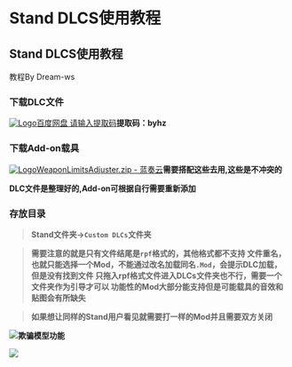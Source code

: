 # Stand DLCS使用教程

## Stand DLCS使用教程

教程By Dream-ws

### 下载DLC文件 <a href="#xia-zai-dlc-wen-jian" id="xia-zai-dlc-wen-jian"></a>

[![Logo](https://pan.baidu.com/m-static/base/static/images/favicon.ico)百度网盘 请输入提取码](https://pan.baidu.com/s/1EZoZuEyagdhR5SCSX6lVRQ)**提取码：byhz**

### 下载Add-on载具 <a href="#xia-zai-addon-zai-ju" id="xia-zai-addon-zai-ju"></a>

[![Logo](https://assets.woozooo.com/assets/favicon.ico)WeaponLimitsAdjuster.zip - 蓝奏云](https://hzmod.lanzoub.com/iHQTs0oiszbc)**需要搭配这些去用,这些是不冲突的**

**DLC文件是整理好的,Add-on可根据自行需要重新添加**

### 存放目录 <a href="#cun-fang-mu-lu" id="cun-fang-mu-lu"></a>

> **Stand文件夹→`Custom DLCs`文件夹**

> **需要注意的就是只有文件结尾是`rpf`格式的，其他格式都不支持 文件重名，也就只能选择一个Mod，不能通过改名加载同名`.Mod`，会提示DLC加载，但是没有找到文件 只拖入rpf格式文件进入DLCs文件夹也不行，需要一个文件夹作为引导才可以 功能性的Mod大部分能支持但是可能载具的音效和贴图会有所缺失**

> **如果想让同样的Stand用户看见就需要打一样的Mod并且需要双方关闭**

![](https://docs.hzz.im/\~gitbook/image?url=https%3A%2F%2F1382592200-files.gitbook.io%2F%7E%2Ffiles%2Fv0%2Fb%2Fgitbook-x-prod.appspot.com%2Fo%2Fspaces%252F7YXEHggLzaiKwZjRSOD4%252Fuploads%252Ft4fGI9uMf6KANo3bMsVX%252Fimage.png%3Falt%3Dmedia%26token%3D4a042cd2-590a-43bb-b63a-6ffe1e62e926\&width=768\&dpr=4\&quality=100\&sign=a49d5f51\&sv=1)**欺骗模型功能**

![](https://docs.hzz.im/\~gitbook/image?url=https%3A%2F%2F1382592200-files.gitbook.io%2F%7E%2Ffiles%2Fv0%2Fb%2Fgitbook-x-prod.appspot.com%2Fo%2Fspaces%252F7YXEHggLzaiKwZjRSOD4%252Fuploads%252FP403a0oT1F2XEQRR0J7v%252FQQ%25E5%259B%25BE%25E7%2589%258720230523132732.png%3Falt%3Dmedia%26token%3D56464c4f-19a4-40f7-a2ce-8fd478b0ad78\&width=768\&dpr=4\&quality=100\&sign=cc7a9d24\&sv=1)
